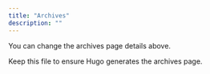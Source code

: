 ```yaml
---
title: "Archives"
description: ""
---
```


You can change the archives page details above.

Keep this file to ensure Hugo generates the archives page.

